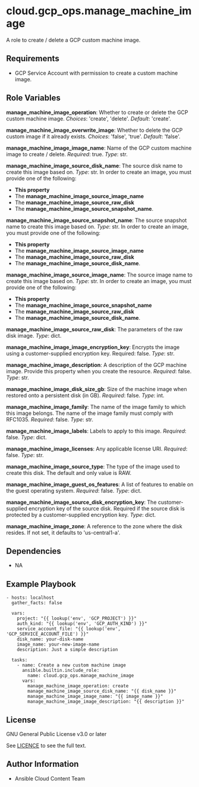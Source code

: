 cloud.gcp_ops.manage_machine_image
=========

A role to create / delete a GCP custom machine image.

Requirements
------------

- GCP Service Account with permission to create a custom machine image.

Role Variables
--------------

**manage_machine_image_operation**: Whether to create or delete the GCP custom machine image. _Choices_: 'create', 'delete'. _Default_: 'create'.

**manage_machine_image_overwrite_image**: Whether to delete the GCP custom image if it already exists. _Choices_: 'false', 'true'. _Default_: 'false'.

**manage_machine_image_image_name**: Name of the GCP custom machine image to create / delete. _Required_: true. _Type_: str.

**manage_machine_image_source_disk_name**: The source disk name to create this image based on. _Type_: str.
In order to create an image, you must provide one of the following:
  * **This property**
  * The **manage_machine_image_source_image_name**
  * The **manage_machine_image_source_raw_disk**
  * The **manage_machine_image_source_snapshot_name**.

**manage_machine_image_source_snapshot_name**: The source snapshot name to create this image based on. _Type_: str. In order to create an image, you must provide one of the following:
  * **This property**
  * The **manage_machine_image_source_image_name**
  * The **manage_machine_image_source_raw_disk**
  * The **manage_machine_image_source_disk_name**.

**manage_machine_image_source_image_name**: The source image name to create this image based on. _Type_: str. In order to create an image, you must provide one of the following:
  * **This property**
  * The **manage_machine_image_source_snapshot_name**
  * The **manage_machine_image_source_raw_disk**
  * The **manage_machine_image_source_disk_name**.

**manage_machine_image_source_raw_disk**: The parameters of the raw disk image. _Type_: dict.

**manage_machine_image_image_encryption_key**: Encrypts the image using a customer-supplied encryption key. Required: false. _Type_: str.

**manage_machine_image_description**: A description of the GCP machine image. Provide this property when you create the resource. _Required_: false. _Type_: str.

**manage_machine_image_disk_size_gb**: Size of the machine image when restored onto a persistent disk (in GB). _Required_: false. _Type_: int.

**manage_machine_image_family**: The name of the image family to which this image belongs. The name of the image family must comply with RFC1035. _Required_: false. _Type_: str.

**manage_machine_image_labels**: Labels to apply to this image. _Required_: false. _Type_: dict.

**manage_machine_image_licenses**: Any applicable license URI. _Required_: false. _Type_: str.

**manage_machine_image_source_type**: The type of the image used to create this disk. The default and only value is RAW.

**manage_machine_image_guest_os_features**: A list of features to enable on the guest operating system. _Required_: false. _Type_: dict.

**manage_machine_image_source_disk_encryption_key**: The customer-supplied encryption key of the source disk. Required if the source disk is protected by a customer-supplied encryption key. _Type_: dict.

**manage_machine_image_zone**: A reference to the zone where the disk resides. If not set, it defaults to 'us-central1-a'.

Dependencies
------------

- NA

Example Playbook
----------------

    - hosts: localhost
      gather_facts: false

      vars:
        project: "{{ lookup('env', 'GCP_PROJECT') }}"
        auth_kind: "{{ lookup('env', 'GCP_AUTH_KIND') }}"
        service_account_file: "{{ lookup('env', 'GCP_SERVICE_ACCOUNT_FILE') }}"
        disk_name: your-disk-name
        image_name: your-new-image-name
        description: Just a simple description

      tasks:
        - name: Create a new custom machine image
          ansible.builtin.include_role:
            name: cloud.gcp_ops.manage_machine_image
          vars:
            manage_machine_image_operation: create
            manage_machine_image_source_disk_name: "{{ disk_name }}"
            manage_machine_image_image_name: "{{ image_name }}"
            manage_machine_image_image_description: "{{ description }}"

License
-------

GNU General Public License v3.0 or later

See [LICENCE](https://github.com/redhat-cop/cloud.gcp_ops/blob/stable-2/LICENSE) to see the full text.

Author Information
------------------

- Ansible Cloud Content Team

